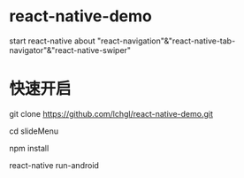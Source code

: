 # react-native-demo
start react-native about "react-navigation"&amp;"react-native-tab-navigator"&amp;"react-native-swiper"

# 快速开启

git clone https://github.com/lchgl/react-native-demo.git

cd slideMenu

npm install

react-native run-android
